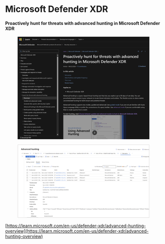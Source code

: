 # Microsoft Defender XDR





















#### Proactively hunt for threats with advanced hunting in Microsoft Defender XDR <a href="#proactively-hunt-for-threats-with-advanced-hunting-in-microsoft-defender-xdr" id="proactively-hunt-for-threats-with-advanced-hunting-in-microsoft-defender-xdr"></a>

<figure><img src="../../.gitbook/assets/image (7).png" alt=""><figcaption></figcaption></figure>

<figure><img src="../../.gitbook/assets/image (3) (1).png" alt=""><figcaption></figcaption></figure>

[https://learn.microsoft.com/en-us/defender-xdr/advanced-hunting-overview](https://learn.microsoft.com/en-us/defender-xdr/advanced-hunting-overview)

